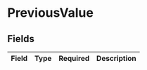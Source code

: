 # PreviousValue


## Fields

| Field       | Type        | Required    | Description |
| ----------- | ----------- | ----------- | ----------- |